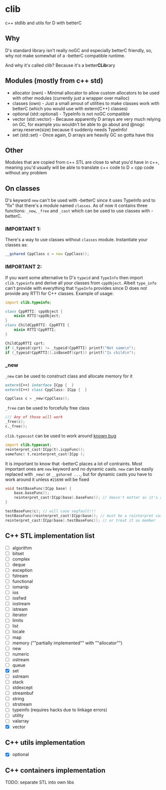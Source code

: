 # clib
c++ stdlib and utils for D with betterC

## Why
D's standard library isn't really noGC and especially betterC friendly, so, why not make somewhat of a -betterC compatible runtime.

And why it's called clib? Because it's a better**CLib**rary

## Modules (mostly from c++ std)
- allocator (own) - Minimal allocator to allow custom allocators to be used with other modules (currently just a wrapper over malloc)
- classes (own) - Just a small amout of utilities to make classes work with betterC (which you would use with extern(C++) classes)
- optional (std::optional) - TypeInfo is not noGC compatible
- vector (std::vector) - Because apparently D arrays are very much relying on GC, for example you wouldn't be able to go about and @nogc array.reserve(size) because it suddenly needs TypeInfo!
- set (std::set) - Once again, D arrays are heavily GC so gotta have this 

## Other
Modules that are copied from c++ STL are close to what you'd have in c++, meaning you'd usually will be able to translate c++ code to D + cpp code without any problem

## On classes
D's keyword `new` can't be used with -betterC since it uses TypeInfo and to "fix" that there's a module named `classes`. As of now it contains three functions: `_new`, `_free` and `_cast` which can be used to use classes with -betterC.

### IMPORTANT 1:
There's a way to use classes without `classes` module. Instantiate your classes as:
```d
__gshared CppClass c = new CppClass();
```

### IMPORTANT 2:
If you want some alternative to D's `typeid` and `TypeInfo` then import `clib.typeinfo` and derive all your classes from `cppObject`. Albeit `type_info` can't provide with everything that `TypeInfo` provides since D does not provide any RTTI for C++ classes. Example of usage:
```d
import clib.typeinfo;

class CppRTTI: cppObject {
    mixin RTTI!cppObject;
}
class ChildCppRTTI: CppRTTI {
    mixin RTTI!CppRTTI;
}

ChildCppRTTI cprt;
if (_typeid(cprt) != _typeid!CppRTTI) printf("Not same\n");
if (_typeid!CppRTTI().isBaseOf(cprt)) printf("Is child\n");
```

### _new
`_new` can be used to construct class and allocate memory for it
```d
extern(C++) interface ICpp {  }
extern(C++) class CppClass: ICpp {  }

CppClass c = _new!CppClass();
```

`_free` can be used to forcefully free class
```d
/// Any of those will work
_free(c);
c._free();
```

`clib.typecast` can be used to work around [known bug](https://issues.dlang.org/show_bug.cgi?id=21690)
```d
import clib.typecast;
reinterpret_cast!ICpp(t).icppFunc();
somefunc( t.reinterpret_cast!ICpp );
```

It is important to know that -betterC places a lot of contraints. Most important ones are `new` keyword and no dynamic casts. `new` can be easily replaced with `_new!` or `__gshared ...`, but for dynamic casts you have to work around it unless `#21690` will be fixed
```d
void testBaseFunc(ICpp base) {
    base.baseFunc();
    reinterpret_cast!ICpp(base).baseFunc(); // doesn't matter as it's already ICpp
}

testBaseFunc(c); // will case segfault!!!
testBaseFunc(reinterpret_cast!ICpp(base)); // must be a reinterpret cast
reinterpret_cast!ICpp(base).testBaseFunc(); // or treat it as member
```

## C++ STL implementation list
- [ ] algorithm
- [ ] bitset
- [ ] complex
- [ ] deque
- [ ] exception
- [ ] fstream
- [ ] functional
- [ ] iomanip
- [ ] ios
- [ ] iosfwd
- [ ] iostream
- [ ] istream
- [ ] iterator
- [ ] limits
- [ ] list
- [ ] locale
- [ ] map
- [ ] memory (""partially implemented"" with ""allocator"")
- [ ] new
- [ ] numeric
- [ ] ostream
- [ ] queue
- [x] set
- [ ] sstream
- [ ] stack
- [ ] stdexcept
- [ ] streambuf
- [ ] string
- [ ] strstream
- [ ] typeinfo (requires hacks due to linkage errors)
- [ ] utility
- [ ] valarray
- [x] vector

## C++ utils implementation
- [x] optional

## C++ containers implementation
TODO: separate STL into own libs
